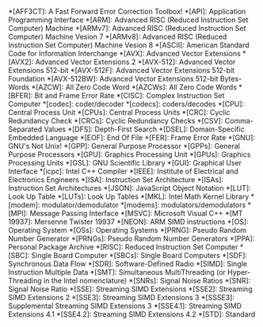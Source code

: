 *[AFF3CT]: A Fast Forward Error Correction Toolbox!
*[API]: Application Programming Interface
*[ARM]: Advanced RISC (Reduced Instruction Set Computer) Machine
*[ARMv7]: Advanced RISC (Reduced Instruction Set Computer) Machine Vesion 7
*[ARMv8]: Advanced RISC (Reduced Instruction Set Computer) Machine Vesion 8
*[ASCII]: American Standard Code for Information Interchange
*[AVX]: Advanced Vector Extensions
*[AVX2]: Advanced Vector Extensions 2
*[AVX-512]: Advanced Vector Extensions 512-bit
*[AVX-512F]: Advanced Vector Extensions 512-bit Foundation
*[AVX-512BW]: Advanced Vector Extensions 512-bit Bytes-Words
*[AZCW]: All Zero Code Word
*[AZCWs]: All Zero Code Words
*[BFER]: Bit and Frame Error Rate
*[CISC]: Complex Instruction Set Computer
*[codec]: coder/decoder
*[codecs]: coders/decodes
*[CPU]: Central Process Unit
*[CPUs]: Central Process Units
*[CRC]: Cyclic Redundancy Check
*[CRCs]: Cyclic Redundancy Checks
*[CSV]: Comma-Separated Values
*[DFS]: Depth-First Search
*[DSEL]: Domain-Specific Embedded Language
*[EOF]: End Of File
*[FER]: Frame Error Rate
*[GNU]: GNU's Not Unix!
*[GPP]: General Purpose Processor
*[GPPs]: General Purpose Processors
*[GPU]: Graphics Processing Unit
*[GPUs]: Graphics Processing Units
*[GSL]: GNU Scientific Library
*[GUI]: Graphical User Interface
*[icpc]: Intel C++ Compiler
*[IEEE]: Institute of Electrical and Electronics Engineers
*[ISA]: Instruction Set Architecture
*[ISAs]: Instruction Set Architectures
*[JSON]: JavaScript Object Notation
*[LUT]: Look Up Table
*[LUTs]: Look Up Tables
*[MKL]: Intel Math Kernel Library
*[modem]: modulator/demodulator
*[modems]: modulators/demodulators
*[MPI]: Message Passing Interface
*[MSVC]: Microsoft Visual C++
*[MT 19937]: Mersenne Twister 19937
*[NEON]: ARM SIMD instructions
*[OS]: Operating System
*[OSs]: Operating Systems
*[PRNG]: Pseudo Random Number Generator
*[PRNGs]: Pseudo Random Number Generators
*[PPA]: Personal Package Archive
*[RISC]: Reduced Instruction Set Computer
*[SBC]: Single Board Computer
*[SBCs]: Single Board Computers
*[SDF]: Synchronous Data Flow
*[SDR]: Software-Defined Radio
*[SIMD]: Single Instruction Multiple Data
*[SMT]: Simultaneous MultiThreading (or Hyper-Threading in the Intel nomenclature)
*[SNRs]: Signal Noise Ratios
*[SNR]: Signal Noise Ratio
*[SSE]: Streaming SIMD Extensions
*[SSE2]: Streaming SIMD Extensions 2
*[SSE3]: Streaming SIMD Extensions 3
*[SSSE3]: Supplemental Streaming SIMD Extensions 3
*[SSE4.1]: Streaming SIMD Extensions 4.1
*[SSE4.2]: Streaming SIMD Extensions 4.2
*[STD]: Standard
